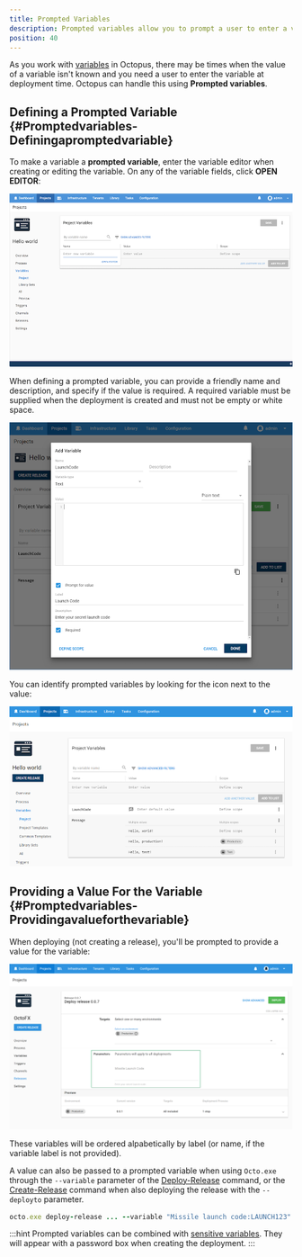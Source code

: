 ```yaml
---
title: Prompted Variables
description: Prompted variables allow you to prompt a user to enter a value rather than storing it in Octopus.
position: 40
---
```

As you work with [variables](/docs/projects/variables/index.md) in Octopus, there may be times when the value of a variable isn't known and you need a user to enter the variable at deployment time. Octopus can handle this using **Prompted variables**.

## Defining a Prompted Variable {#Promptedvariables-Definingapromptedvariable}

To make a variable a **prompted variable**, enter the variable editor when creating or editing the variable. On any of the variable fields, click **OPEN EDITOR**:

![Open Variable Editor](images/open-editor.png)

When defining a prompted variable, you can provide a friendly name and description, and specify if the value is required. A required variable must be supplied when the deployment is created and must not be empty or white space.

![Prompted Variable](images/prompted-variable.png)

You can identify prompted variables by looking for the icon next to the value:

![](images/prompted-variable-icon.png)

## Providing a Value For the Variable {#Promptedvariables-Providingavalueforthevariable}

When deploying (not creating a release), you'll be prompted to provide a value for the variable:

![Required prompted variable](images/3278301.png)

These variables will be ordered alpabetically by label (or name, if the variable label is not provided).

A value can also be passed to a prompted variable when using `Octo.exe` through the `--variable` parameter of the [Deploy-Release](/docs/octopus-rest-api/octo.exe-command-line/deploy-release.md) command, or the [Create-Release](/docs/octopus-rest-api/octo.exe-command-line/create-release.md) command when also deploying the release with the `--deployto` parameter.

```ruby
octo.exe deploy-release ... --variable "Missile launch code:LAUNCH123" --variable "Variable 2:Some value"
```

:::hint
Prompted variables can be combined with [sensitive variables](/docs/projects/variables/sensitive-variables.md). They will appear with a password box when creating the deployment.
:::
